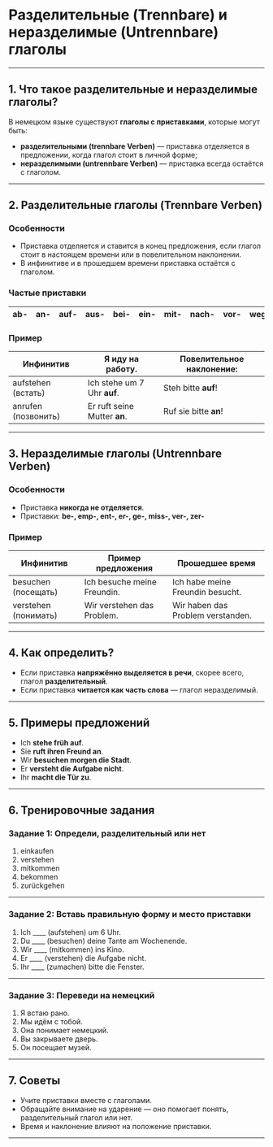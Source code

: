 # Разделительные (Trennbare) и неразделимые (Untrennbare) глаголы

---

## 1. Что такое разделительные и неразделимые глаголы?

В немецком языке существуют **глаголы с приставками**, которые могут быть:

- **разделительными (trennbare Verben)** — приставка отделяется в предложении, когда глагол стоит в личной форме;  
- **неразделимыми (untrennbare Verben)** — приставка всегда остаётся с глаголом.

---

## 2. Разделительные глаголы (Trennbare Verben)

### Особенности

- Приставка отделяется и ставится в конец предложения, если глагол стоит в настоящем времени или в повелительном наклонении.  
- В инфинитиве и в прошедшем времени приставка остаётся с глаголом.

### Частые приставки

| ab- | an- | auf- | aus- | bei- | ein- | mit- | nach- | vor- | weg- | zu- | zurück- |
|-----|-----|------|------|------|------|------|-------|------|------|-----|---------|

### Пример

| Инфинитив       | Я иду на работу.           | Повелительное наклонение: |
|-----------------|----------------------------|---------------------------|
| aufstehen (встать) | Ich stehe um 7 Uhr **auf**. | Steh bitte **auf**!       |
| anrufen (позвонить) | Er ruft seine Mutter **an**. | Ruf sie bitte **an**!    |

---

## 3. Неразделимые глаголы (Untrennbare Verben)

### Особенности

- Приставка **никогда не отделяется**.  
- Приставки: **be-, emp-, ent-, er-, ge-, miss-, ver-, zer-**

### Пример

| Инфинитив     | Пример предложения            | Прошедшее время            |
|---------------|------------------------------|----------------------------|
| besuchen (посещать) | Ich besuche meine Freundin. | Ich habe meine Freundin besucht. |
| verstehen (понимать) | Wir verstehen das Problem. | Wir haben das Problem verstanden. |

---

## 4. Как определить?

- Если приставка **напряжённо выделяется в речи**, скорее всего, глагол **разделительный**.  
- Если приставка **читается как часть слова** — глагол неразделимый.

---

## 5. Примеры предложений

- Ich **stehe früh auf**.  
- Sie **ruft ihren Freund an**.  
- Wir **besuchen morgen die Stadt**.  
- Er **versteht die Aufgabe nicht**.  
- Ihr **macht die Tür zu**.

---

## 6. Тренировочные задания

### Задание 1: Определи, разделительный или нет

1. einkaufen  
2. verstehen  
3. mitkommen  
4. bekommen  
5. zurückgehen  

---

### Задание 2: Вставь правильную форму и место приставки

1. Ich \_\_\_\_ (aufstehen) um 6 Uhr.  
2. Du \_\_\_\_ (besuchen) deine Tante am Wochenende.  
3. Wir \_\_\_\_ (mitkommen) ins Kino.  
4. Er \_\_\_\_ (verstehen) die Aufgabe nicht.  
5. Ihr \_\_\_\_ (zumachen) bitte die Fenster.

---

### Задание 3: Переведи на немецкий

1. Я встаю рано.  
2. Мы идём с тобой.  
3. Она понимает немецкий.  
4. Вы закрываете дверь.  
5. Он посещает музей.

---

## 7. Советы

- Учите приставки вместе с глаголами.  
- Обращайте внимание на ударение — оно помогает понять, разделительный глагол или нет.  
- Время и наклонение влияют на положение приставки.

---

